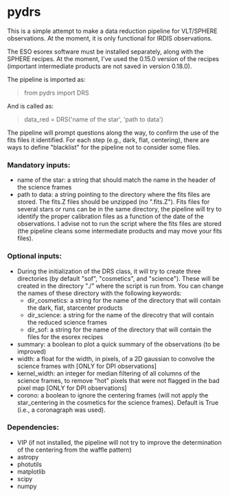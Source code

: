 # pydrs

This is a simple attempt to make a data reduction pipeline for VLT/SPHERE observations. At the moment, it is only functional for IRDIS observations. 

The ESO esorex software must be installed separately, along with the SPHERE recipes. At the moment, I've used the 0.15.0 version of the recipes (important intermediate products are not saved in version 0.18.0).

The pipeline is imported as:
> from pydrs import DRS

And is called as:
> data_red = DRS('name of the star', 'path to data')

The pipeline will prompt questions along the way, to confirm the use of the fits files it identified. For each step (e.g., dark, flat, centering), there are ways to define "blacklist" for the pipeline not to consider some files. 


### Mandatory inputs:

* name of the star: a string that should match the name in the header of the science frames
* path to data: a string pointing to the directory where the fits files are stored. The fits.Z files should be unzipped (no ".fits.Z"). Fits files for several stars or runs can be in the same directory, the pipeline will try to identify the proper calibration files as a function of the date of the observations. I advise not to run the script where the fits files are stored (the pipeline cleans some intermediate products and may move your fits files).

### Optional inputs:

* During the initialization of the DRS class, it will try to create three directories (by default "sof", "cosmetics", and "science"). These will be created in the directory "./" where the script is run from. You can change the names of these directory with the following keywords:
    * dir_cosmetics: a string for the name of the directory that will contain the dark, flat, starcenter products
    * dir_science: a string for the name of the direcotry that will contain the reduced science frames
    * dir_sof: a string for the name of the directory that will contain the files for the esorex recipes
* summary: a boolean to plot a quick summary of the observations (to be improved)
* width: a float for the width, in pixels, of a 2D gaussian to convolve the science frames with [ONLY for DPI observations]
* kernel_width: an integer for median filtering of all columns of the science frames, to remove "hot" pixels that were not flagged in the bad pixel map [ONLY for DPI observations]
* corono: a boolean to ignore the centering frames (will not apply the star_centering in the cosmetics for the science frames). Default is True (i.e., a coronagraph was used).

### Dependencies:

* VIP (if not installed, the pipeline will not try to improve the determination of the centering from the waffle pattern)
* astropy
* photutils
* matplotlib
* scipy
* numpy

